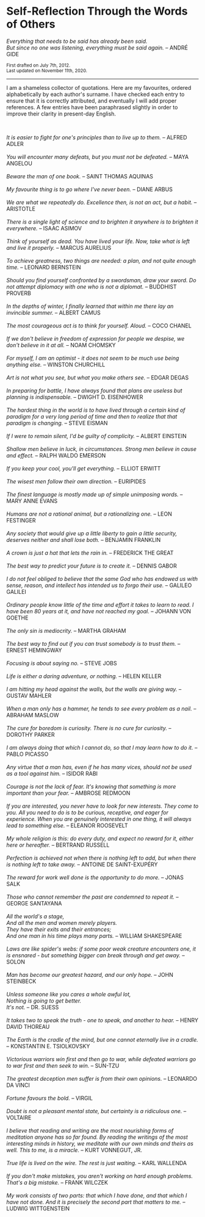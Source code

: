 
# Self-Reflection Through the Words of Others

*Everything that needs to be said has already been said.\
But since no one was listening, everything must be said again.* &ndash; ANDRÉ GIDE

<sub>First drafted on July 7th, 2012.</sub> \
<sub>Last updated on November 11th, 2020.</sub>

___

I am a shameless collector of quotations. Here are my favourites, ordered alphabetically by each author's surname. I have checked each entry to ensure that it is correctly attributed, and eventually I will add proper references. A few entries have been paraphrased slightly in order to improve their clarity in present-day English.

<br>

*It is easier to fight for one's principles than to live up to them.* &ndash; ALFRED ADLER
\
\
*You will encounter many defeats, but you must not be defeated.*  &ndash; MAYA ANGELOU
\
\
*Beware the man of one book.* &ndash; SAINT THOMAS AQUINAS
\
\
*My favourite thing is to go where I've never been.* &ndash; DIANE ARBUS
\
\
*We are what we repeatedly do. Excellence then, is not an act, but a habit.* &ndash; ARISTOTLE
\
\
*There is a single light of science and to brighten it anywhere is to brighten it everywhere.* &ndash; ISAAC ASIMOV
\
\
*Think of yourself as dead. You have lived your life. Now, take what is left and live it properly.* &ndash; MARCUS AURELIUS
\
\
*To achieve greatness, two things are needed: a plan, and not quite enough time.* &ndash; LEONARD BERNSTEIN
\
\
*Should you find yourself confronted by a swordsman, draw your sword. Do not attempt diplomacy with one who is not a diplomat.* &ndash; BUDDHIST PROVERB
\
\
*In the depths of winter, I finally learned that within me there lay an invincible summer.* &ndash; ALBERT CAMUS
\
\
*The most courageous act is to think for yourself. Aloud.* &ndash; COCO CHANEL
\
\
*If we don't believe in freedom of expression for people we despise, we don't believe in it at all.* &ndash; NOAM CHOMSKY
\
\
*For myself, I am an optimist - it does not seem to be much use being anything else.* &ndash; WINSTON CHURCHILL
\
\
*Art is not what you see, but what you make others see.* &ndash; EDGAR DEGAS
\
\
*In preparing for battle, I have always found that plans are useless but planning is indispensable.* &ndash; DWIGHT D. EISENHOWER
\
\
*The hardest thing in the world is to have lived through a certain kind of paradigm for a very long period of time and then to realize that that paradigm is changing.* &ndash; STEVE EISMAN
\
\
*If I were to remain silent, I'd be guilty of complicity.* &ndash; ALBERT EINSTEIN
\
\
*Shallow men believe in luck, in circumstances. Strong men believe in cause and effect.*  &ndash; RALPH WALDO EMERSON
\
\
*If you keep your cool, you'll get everything.* &ndash; ELLIOT ERWITT
\
\
*The wisest men follow their own direction.* &ndash; EURIPIDES
\
\
*The finest language is mostly made up of simple unimposing words.* &ndash; MARY ANNE EVANS
\
\
*Humans are not a rational animal, but a rationalizing one.* &ndash; LEON FESTINGER
\
\
*Any society that would give up a little liberty to gain a little security, deserves neither and shall lose both.* &ndash;
BENJAMIN FRANKLIN
\
\
*A crown is just a hat that lets the rain in.* &ndash; FREDERICK THE GREAT
\
\
*The best way to predict your future is to create it.* &ndash; DENNIS GABOR
\
\
*I do not feel obliged to believe that the same God who has endowed us with sense, reason, and intellect has
intended us to forgo their use.* &ndash; GALILEO GALILEI
\
\
*Ordinary people know little of the time and effort it takes to learn to read. I have been 80 years at it, and have
not reached my goal.* &ndash; JOHANN VON GOETHE
\
\
*The only sin is mediocrity.* &ndash; MARTHA GRAHAM
\
\
*The best way to find out if you can trust somebody is to trust them.* &ndash; ERNEST HEMINGWAY
\
\
*Focusing is about saying no.* &ndash; STEVE JOBS
\
\
*Life is either a daring adventure, or nothing.* &ndash; HELEN KELLER
\
\
*I am hitting my head against the walls, but the walls are giving way.* &ndash; GUSTAV MAHLER
\
\
*When a man only has a hammer, he tends to see every problem as a nail.* &ndash; ABRAHAM MASLOW
\
\
*The cure for boredom is curiosity. There is no cure for curiosity.* &ndash; DOROTHY PARKER
\
\
*I am always doing that which I cannot do, so that I may learn how to do it.* &ndash; PABLO PICASSO
\
\
*Any virtue that a man has, even if he has many vices, should not be used as a tool against him.* &ndash; ISIDOR RABI
\
\
*Courage is not the lack of fear. It's knowing that something is more important than your fear.* &ndash; AMBROSE REDMOON
\
\
*If you are interested, you never have to look for new interests. They come to you. All you need to do is to be curious, receptive, and eager for experience. When you are genuinely interested in one thing, it will always lead to something else.* &ndash; ELEANOR ROOSEVELT
\
\
*My whole religion is this: do every duty, and expect no reward for it, either here or hereafter.* &ndash; BERTRAND RUSSELL
\
\
*Perfection is achieved not when there is nothing left to add, but when there is nothing left to take away.* &ndash;
ANTOINE DE SAINT-EXUPÉRY
\
\
*The reward for work well done is the opportunity to do more.* &ndash; JONAS SALK
\
\
*Those who cannot remember the past are condemned to repeat it.* &ndash; GEORGE SANTAYANA
\
\
*All the world's a stage,*\
*And all the men and women merely players.*\
*They have their exits and their entrances;*\
*And one man in his time plays many parts.* &ndash; WILLIAM SHAKESPEARE
\
\
*Laws are like spider's webs: if some poor weak creature encounters one, it is ensnared - but something bigger
can break through and get away.* &ndash; SOLON
\
\
*Man has become our greatest hazard, and our only hope.* &ndash; JOHN STEINBECK
\
\
*Unless someone like you cares a whole awful lot,*\
*Nothing is going to get better.*\
*It's not.* &ndash; DR. SUESS
\
\
*It takes two to speak the truth - one to speak, and another to hear.* &ndash; HENRY DAVID THOREAU
\
\
*The Earth is the cradle of the mind, but one cannot eternally live in a cradle.* &ndash; KONSTANTIN E. TSIOLKOVSKY
\
\
*Victorious warriors win first and then go to war, while defeated warriors go to war first and then seek to win.* &ndash;
SUN-TZU
\
\
*The greatest deception men suffer is from their own opinions.* &ndash; LEONARDO DA VINCI
\
\
*Fortune favours the bold.* &ndash; VIRGIL
\
\
*Doubt is not a pleasant mental state, but certainty is a ridiculous one.* &ndash; VOLTAIRE
\
\
*I believe that reading and writing are the most nourishing forms of meditation anyone has so far found. By reading the writings of the most interesting minds in history, we meditate with our own minds and theirs as well. This to me, is a miracle.* &ndash; KURT VONNEGUT, JR.
\
\
*True life is lived on the wire. The rest is just waiting.* &ndash; KARL WALLENDA
\
\
*If you don't make mistakes, you aren't working on hard enough problems. That's a big mistake.* &ndash; FRANK WILCZEK
\
\
*My work consists of two parts: that which I have done, and that which I have not done. And it is precisely the
second part that matters to me.* &ndash; LUDWIG WITTGENSTEIN

